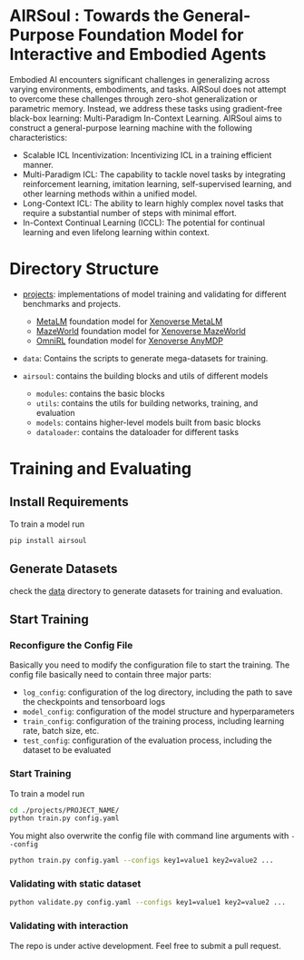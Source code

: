 # AIRSoul : Towards the General-Purpose Foundation Model for Interactive and Embodied Agents
Embodied AI encounters significant challenges in generalizing across varying environments, embodiments, and tasks. AIRSoul does not attempt to overcome these challenges through zero-shot generalization or parametric memory. Instead, we address these tasks using gradient-free black-box learning: Multi-Paradigm In-Context Learning. AIRSoul aims to construct a general-purpose learning machine with the following characteristics:

- Scalable ICL Incentivization: Incentivizing ICL in a training efficient manner.
- Multi-Paradigm ICL: The capability to tackle novel tasks by integrating reinforcement learning, imitation learning, self-supervised learning, and other learning methods within a unified model.
- Long-Context ICL: The ability to learn highly complex novel tasks that require a substantial number of steps with minimal effort.
- In-Context Continual Learning (ICCL): The potential for continual learning and even lifelong learning within context.

# Directory Structure
- [projects](./projects): implementations of model training and validating for different benchmarks and projects.
    - [MetaLM](./projects/MetaLM) foundation model for [Xenoverse MetaLM](https://github.com/FutureAGI/Xenoverse/tree/main/xenoverse/metalang)
    - [MazeWorld](./projects/MazeWorld) foundation model for [Xenoverse MazeWorld](https://github.com/FutureAGI/Xenoverse/tree/main/xenoverse/mazeworld)
    - [OmniRL](./projects/OmniRL) foundation model for [Xenoverse AnyMDP](https://github.com/FutureAGI/Xenoverse/tree/main/xenoverse/anymdp)

- `data`: Contains the scripts to generate mega-datasets for training.

- `airsoul`: contains the building blocks and utils of different models
    - `modules`: contains the basic blocks
    - `utils`: contains the utils for building networks, training, and evaluation
    - `models`: contains higher-level models built from basic blocks
    - `dataloader`: contains the dataloader for different tasks

# Training and Evaluating

## Install Requirements
To train a model run
```bash
pip install airsoul
```

## Generate Datasets

check the [data](./data) directory to generate datasets for training and evaluation.

## Start Training

### Reconfigure the Config File

Basically you need to modify the configuration file to start the training. The config file basically need to contain three major parts:
- `log_config`: configuration of the log directory, including the path to save the checkpoints and tensorboard logs
- `model_config`: configuration of the model structure and hyperparameters
- `train_config`: configuration of the training process, including learning rate, batch size, etc.
- `test_config`: configuration of the evaluation process, including the dataset to be evaluated

### Start Training

To train a model run
```bash
cd ./projects/PROJECT_NAME/
python train.py config.yaml
```

You might also overwrite the config file with command line arguments with ```--config```
```bash
python train.py config.yaml --configs key1=value1 key2=value2 ...
```

### Validating with static dataset
```bash
python validate.py config.yaml --configs key1=value1 key2=value2 ...
```

### Validating with interaction
The repo is under active development.
Feel free to submit a pull request.
